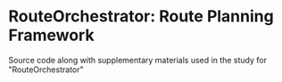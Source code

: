 # RouteOrchestrator: Route Planning Framework
Source code along with supplementary materials used in the study for "RouteOrchestrator"
